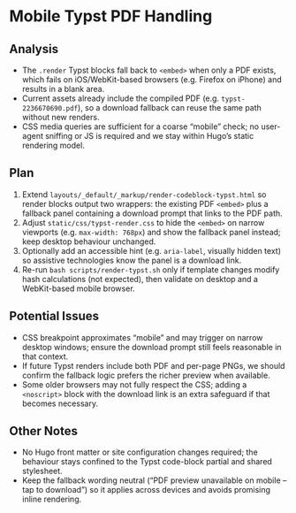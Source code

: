# Mobile Typst PDF Handling

## Analysis
- The `.render` Typst blocks fall back to `<embed>` when only a PDF exists, which fails on
  iOS/WebKit-based browsers (e.g. Firefox on iPhone) and results in a blank area.
- Current assets already include the compiled PDF (e.g. `typst-2236670690.pdf`), so a download
  fallback can reuse the same path without new renders.
- CSS media queries are sufficient for a coarse “mobile” check; no user-agent sniffing or JS is
  required and we stay within Hugo’s static rendering model.

## Plan
1. Extend `layouts/_default/_markup/render-codeblock-typst.html` so render blocks output two
   wrappers: the existing PDF `<embed>` plus a fallback panel containing a download prompt that
   links to the PDF path.
2. Adjust `static/css/typst-render.css` to hide the `<embed>` on narrow viewports (e.g.
   `max-width: 768px`) and show the fallback panel instead; keep desktop behaviour unchanged.
3. Optionally add an accessible hint (e.g. `aria-label`, visually hidden text) so assistive
   technologies know the panel is a download link.
4. Re-run `bash scripts/render-typst.sh` only if template changes modify hash calculations (not
   expected), then validate on desktop and a WebKit-based mobile browser.

## Potential Issues
- CSS breakpoint approximates “mobile” and may trigger on narrow desktop windows; ensure the
  download prompt still feels reasonable in that context.
- If future Typst renders include both PDF and per-page PNGs, we should confirm the fallback logic
  prefers the richer preview when available.
- Some older browsers may not fully respect the CSS; adding a `<noscript>` block with the download
  link is an extra safeguard if that becomes necessary.

## Other Notes
- No Hugo front matter or site configuration changes required; the behaviour stays confined to the
  Typst code-block partial and shared stylesheet.
- Keep the fallback wording neutral (“PDF preview unavailable on mobile – tap to download”) so it
  applies across devices and avoids promising inline rendering.

